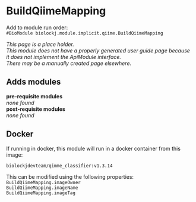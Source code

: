 # BuildQiimeMapping
Add to module run order:                    
`#BioModule biolockj.module.implicit.qiime.BuildQiimeMapping`

*This page is a place holder.*                   
*This module does not have a properly generated user guide page because it does not implement the ApiModule interface.*                   
*There may be a manually created page elsewhere.*

## Adds modules 
**pre-requisite modules**                    
*none found*                   
**post-requisite modules**                    
*none found*                   

## Docker 
If running in docker, this module will run in a docker container from this image:<br>
```
biolockjdevteam/qimme_classifier:v1.3.14
```
This can be modified using the following properties:<br>
`BuildQiimeMapping.imageOwner`<br>
`BuildQiimeMapping.imageName`<br>
`BuildQiimeMapping.imageTag`<br>

